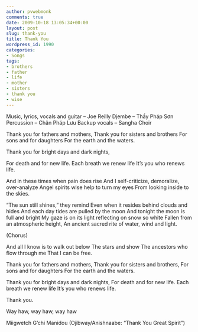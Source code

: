 ```yaml
---
author: pvwebmonk
comments: true
date: 2009-10-18 13:05:34+00:00
layout: post
slug: thank-you
title: Thank You
wordpress_id: 1990
categories:
- Songs
tags:
- brothers
- father
- life
- mother
- sisters
- thank you
- wise
---
```


Music, lyrics, vocals and guitar – Joe Reilly
Djembe – Thầy Pháp Sơn
Percussion – Chân Pháp Lưu
Backup vocals – Sangha Choir

Thank you for fathers and mothers,
Thank you for sisters and brothers
For sons and for daughters
For the earth and the waters.

Thank you for bright days and dark nights,

For death and for new life.
Each breath we renew life
It’s you who renews life.

And in these times when pain does rise
And I self-criticize, demoralize, over-analyze
Angel spirits wise help to turn my eyes
From looking inside to the skies.

“The sun still shines,” they remind
Even when it resides behind clouds and hides
And each day tides are pulled by the moon
And tonight the moon is full and bright
My gaze is on its light reflecting on snow so white
Fallen from an atmospheric height,
An ancient sacred rite of water, wind and light.

(Chorus)

And all I know is to walk out below
The stars and show
The ancestors who flow through me
That I can be free.

Thank you for fathers and mothers,
Thank you for sisters and brothers,
For sons and for daughters
For the earth and the waters.

Thank you for bright days and dark nights,
For death and for new life.
Each breath we renew life
It’s you who renews life.

Thank you.

Way haw, way haw, way haw

Miigwetch G’chi Manidou
(Ojibway/Anishnaabe: “Thank You Great Spirit”)
